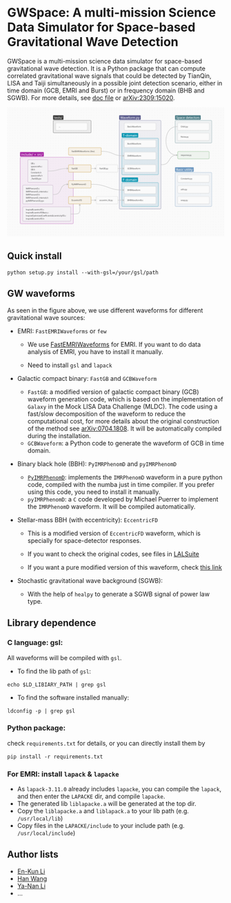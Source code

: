 # GWSpace: A multi-mission Science Data Simulator for Space-based Gravitational Wave Detection

GWSpace is a multi-mission science data simulator for space-based gravitational wave detection. It is a Python package that can compute correlated gravitational wave signals that could be detected by TianQin, LISA and Taiji simultaneously in a possible joint detection scenario, either in time domain (GCB, EMRI and Burst) or in frequency domain (BHB and SGWB). For more details, see [doc file](./docs/GWSpace.pdf) or [arXiv:2309:15020](https://arxiv.org/abs/2309.15020).

![gwspace-structure](./docs/gwspace-structure.png?raw=true "gwspace-structure")


## Quick install

```shell
python setup.py install --with-gsl=/your/gsl/path
```


## GW waveforms

As seen in the figure above, we use different waveforms for different gravitational wave sources:

- EMRI: `FastEMRIWaveforms` or `few`

  - We use [FastEMRIWaveforms](https://github.com/BlackHolePerturbationToolkit/FastEMRIWaveforms) for EMRI. If you want to do data analysis of EMRI, you have to install it manually.

  - Need to install `gsl` and `lapack`

<!--The following waveform will be automatically complied during the installation:-->

- Galactic compact binary: `FastGB` and `GCBWaveform`

  - `FastGB`: a modified version of galactic compact binary (GCB) waveform generation code, which is based on the implementation of `Galaxy` in the Mock LISA Data Challenge (MLDC). The code using a fast/slow decomposition of the waveform to reduce the computational cost, for more details about the original construction of the method see [arXiv:0704.1808](https://arxiv.org/abs/0704.1808). It will be automatically compiled during the installation.
  - `GCBWaveform`: a Python code to generate the waveform of GCB in time domain.

- Binary black hole (BBH): `PyIMRPhenomD` and `pyIMRPhenomD`
    
  - [`PyIMRPhenomD`](https://github.com/XGI-MSU/PyIMRPhenomD): implements the `IMRPhenomD` waveform in a pure python code, compiled with the numba just in time compiler. If you prefer using this code, you need to install it manually.
  - `pyIMRPhenomD`: a `C` code developed by Michael Puerrer to implement the `IMRPhenomD` waveform. It will be compiled automatically.

- Stellar-mass BBH (with eccentricity): `EccentricFD`

  - This is a modified version of `EccentricFD` waveform, which is specially for space-detector responses.

  - If you want to check the original codes, see files in [LALSuite](https://github.com/lscsoft/lalsuite/tree/master/lalsimulation/lib)

  - If you want a pure modified version of this waveform, check [this link](https://github.com/HumphreyWang/pyEccentricFD)

- Stochastic gravitational wave background (SGWB): 

  - With the help of `healpy` to generate a SGWB signal of power law type.


## Library dependence

### C language: gsl:

All waveforms will be compiled with `gsl`.

- To find the lib path of `gsl`:

```shell
echo $LD_LIBIARY_PATH | grep gsl
```

- To find the software installed manually:

```shell
ldconfig -p | grep gsl
```

### Python package:

check `requirements.txt` for details, or you can directly install them by

```shell
pip install -r requirements.txt
```

### For EMRI: install `lapack` & `lapacke`

- As `lapack-3.11.0` already includes `lapacke`, you can compile the `lapack`, and then enter the `LAPACKE` dir, and compile `lapacke`. 
- The generated lib `liblapacke.a` will be generated at the top dir.
- Copy the `liblapacke.a` and `liblapack.a` to your lib path (e.g. `/usr/local/lib`)
- Copy files in the `LAPACKE/include` to your include path (e.g. `/usr/local/include`)

## Author lists

- [En-Kun Li](https://github.com/ekli-sysu)
- [Han Wang](https://github.com/HumphreyWang)
- [Ya-Nan Li](https://github.com/liyn55)
- ...
